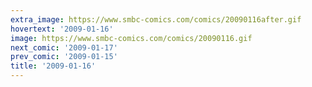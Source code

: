 ```yaml
---
extra_image: https://www.smbc-comics.com/comics/20090116after.gif
hovertext: '2009-01-16'
image: https://www.smbc-comics.com/comics/20090116.gif
next_comic: '2009-01-17'
prev_comic: '2009-01-15'
title: '2009-01-16'
---
```


